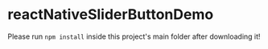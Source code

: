 # reactNativeSliderButtonDemo

Please run `npm install` inside this project's main folder after downloading it!
